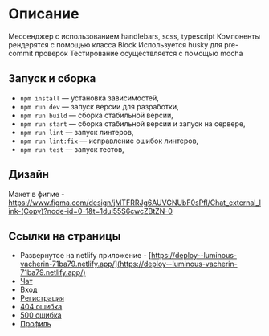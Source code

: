 # Описание 
Мессенджер с использованием handlebars, scss, typescript
Компоненты рендерятся с помощью класса Block
Используется husky для pre-commit проверок
Тестирование осуществляется с помощью mocha

## Запуск и сборка 

- `npm install` — установка зависимостей,
- `npm run dev` — запуск версии для разработки,
- `npm run build` — сборка стабильной версии,
- `npm run start` — сборка стабильной версии и запуск на сервере,
- `npm run lint` — запуск линтеров,
- `npm run lint:fix` — исправление ошибок линтеров,
- `npm run test` — запуск тестов,
  
## Дизайн
Макет в фигме - https://www.figma.com/design/jMTFRRJg6AUVGNUbF0sPfl/Chat_external_link-(Copy)?node-id=0-1&t=1duI55S6cwcZBtZN-0

## Ссылки на страницы
- Развернутое на netlify приложение - [https://deploy--luminous-vacherin-71ba79.netlify.app/](https://deploy--luminous-vacherin-71ba79.netlify.app/)
- [Чат](https://deploy--luminous-vacherin-71ba79.netlify.app/messenger)
- [Вход](https://deploy--luminous-vacherin-71ba79.netlify.app/)
- [Регистрация](https://deploy--luminous-vacherin-71ba79.netlify.app/sign-up)
- [404 ошибка](https://deploy--luminous-vacherin-71ba79.netlify.app/error-client)
- [500 ошибка](https://deploy--luminous-vacherin-71ba79.netlify.app/error-server)
- [Профиль](https://deploy--luminous-vacherin-71ba79.netlify.app/settings)